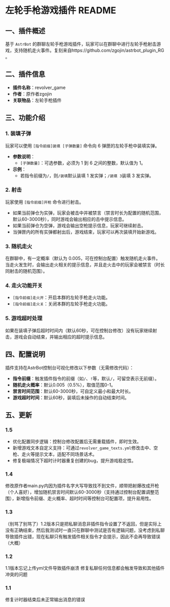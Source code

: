 # 左轮手枪游戏插件 README

## 一、插件概述  
基于 `AstrBot` 的群聊左轮手枪游戏插件，玩家可以在群聊中进行左轮手枪射击游戏，支持随机走火事件。复刻来自https://github.com/zgojin/astrbot_plugin_RG 。

## 二、插件信息  
- **插件名称**：revolver_game  
- **作者**：原作者zgojin  
- **关联物品**：左轮手枪插件  

## 三、功能介绍  

### 1. 装填子弹  
玩家可以使用 `[指令前缀]装填 [子弹数量]` 命令向 6 弹匣的左轮手枪中装填实弹。  
- **参数说明**：  
  - `[子弹数量]`：可选参数，必须为 1 到 6 之间的整数，默认值为 1。  
- **示例**：  
  - 若指令前缀为`/`，则`/装填`默认装填 1 发实弹；`/装填 3`装填 3 发实弹。  

### 2. 射击  
玩家使用 `[指令前缀]开枪` 命令进行射击。  
- 如果当前弹仓为实弹，玩家会被击中并被禁言（禁言时长为配置的随机范围，默认60-3000秒），同时游戏会输出相应的击中提示信息。  
- 如果当前弹仓为空弹，游戏会输出空枪提示信息，玩家可继续射击。  
- 当弹匣内的所有实弹都射出后，游戏结束，玩家可以再次装填开始新游戏。  

### 3. 随机走火  
在群聊中，有一定概率（默认为 0.005，可在控制台配置）触发随机走火事件。当走火发生时，会输出走火相关的提示信息，并且走火击中的玩家会被禁言（时长同射击的随机范围）。  

### 4. 走火功能开关  
- `[指令前缀]走火开`：开启本群的左轮手枪走火功能。  
- `[指令前缀]走火关`：关闭本群的左轮手枪走火功能。  

### 5. 游戏超时处理  
如果在装填子弹后超时时间内（默认60秒，可在控制台修改）没有玩家继续射击，游戏会自动结束，并输出相应的超时提示信息。  

## 四、配置说明  
插件支持在AstrBot控制台可视化修改以下参数（无需修改代码）：  
- **指令前缀**：触发插件指令的前缀（如`/`、`!`等，默认`/`，可留空表示无前缀）。  
- **随机走火概率**：默认0.005（0.5%），取值范围0-1。  
- **禁言时间范围**：默认60-3000秒，可自定义最小和最大时长。  
- **游戏超时时间**：默认60秒，装填后未操作的自动结束时间。  

## 五、更新  
### 1.5  
- 优化配置同步逻辑：控制台修改配置后无需重载插件，即时生效。  
- 新增游戏文本自定义支持：可通过`revolver_game_texts.yml`修改击中、空枪、走火等提示文本，适配不同场景话术。  
- 修复极端情况下超时计时器重复创建的bug，提升游戏稳定性。  

### 1.4  
修改原作者main.py内因为插件名字大写导致找不到文件，顺带把射爆改成开枪（个人喜好），增加随机禁言时间默认60-3000秒（支持通过控制台配置调整范围），新增指令前缀、走火概率、超时时间等控制台可配置项，提升易用性。  

### 1.3  
（别骂了别骂了）1.2版本只是把私聊消息非插件指令设置了不返回，但是实际上没有正确结束，然后我测试时一直只在群聊中测试是否有逻辑问题，没考虑到私聊导致插件出错，现在私聊只有触发插件相关指令才会提示，因此不会再导致错误（大概）  

### 1.2  
1.1版本忘记上传yml文件导致插件崩溃 修复私聊任何信息都会触发导致和其他插件冲突的问题  

### 1.1  
修复计时器结束后未正常输出消息的错误
